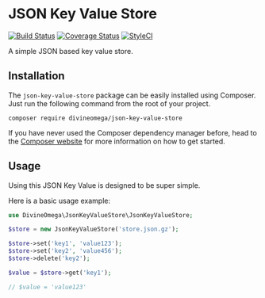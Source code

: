 # JSON Key Value Store

[![Build Status](https://travis-ci.org/DivineOmega/json-key-value-store.svg?branch=master)](https://travis-ci.org/DivineOmega/json-key-value-store)
[![Coverage Status](https://coveralls.io/repos/github/DivineOmega/json-key-value-store/badge.svg?branch=master)](https://coveralls.io/github/DivineOmega/json-key-value-store?branch=master)
[![StyleCI](https://styleci.io/repos/132195531/shield?branch=master)](https://styleci.io/repos/132195531)

A simple JSON based key value store.

## Installation

The `json-key-value-store` package can be easily installed using Composer. Just run the following command from the root of your project.

```
composer require divineomega/json-key-value-store
```

If you have never used the Composer dependency manager before, head to the [Composer website](https://getcomposer.org/) for more information on how to get started.

## Usage

Using this JSON Key Value is designed to be super simple.

Here is a basic usage example:

```php
use DivineOmega\JsonKeyValueStore\JsonKeyValueStore;

$store = new JsonKeyValueStore('store.json.gz');

$store->set('key1', 'value123');
$store->set('key2', 'value456');
$store->delete('key2');

$value = $store->get('key1');

// $value = 'value123'
```